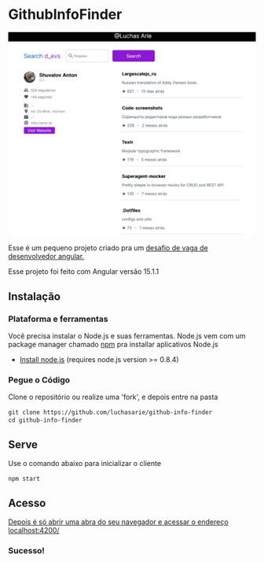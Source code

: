 # GithubInfoFinder
![UI](readme.png)

Esse é um pequeno projeto criado pra um [desafio de vaga de desenvolvedor angular.](https://docs.google.com/document/d/1IXejML09nP0NTNW-VOGtgA_Lshrf4et8/edit?usp=sharing&ouid=111529386895483441891&rtpof=true&sd=true)

Esse projeto foi feito com Angular versão 15.1.1

## Instalação

### Plataforma e ferramentas

Você precisa instalar o Node.js e suas ferramentas. Node.js vem com um package manager chamado [npm](http://npmjs.org) pra installar aplicativos Node.js
* [Install node.js](http://nodejs.org/download/) (requires node.js version >= 0.8.4)


### Pegue o Código

Clone o repositório ou realize uma 'fork', e depois entre na pasta

```
git clone https://github.com/luchasarie/github-info-finder
cd github-info-finder
```

## Serve

Use o comando abaixo para inicializar o cliente

```
npm start
```

## Acesso

[Depois é só abrir uma abra do seu navegador e acessar o endereço localhost:4200/](http://localhost:4200/)

### Sucesso!
